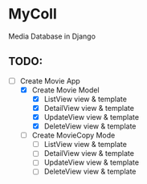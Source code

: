 # MyColl
Media Database in Django

## TODO:
- [ ] Create Movie App
  - [X] Create Movie Model
    - [X] ListView view & template
    - [X] DetailView view & template
    - [X] UpdateView view & template
    - [X] DeleteView view & template
  - [ ] Create MovieCopy Mode
    - [ ] ListView view & template
    - [ ] DetailView view & template
    - [ ] UpdateView view & template
    - [ ] DeleteView view & template
